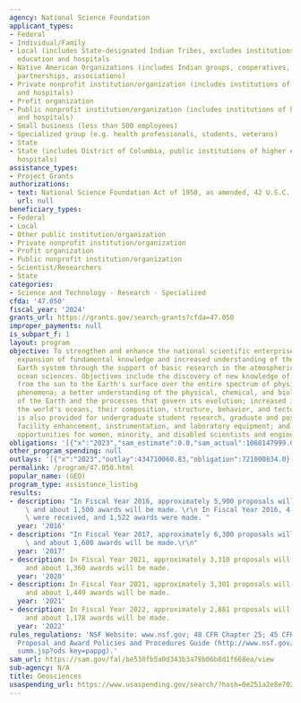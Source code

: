 ```yaml
---
agency: National Science Foundation
applicant_types:
- Federal
- Individual/Family
- Local (includes State-designated Indian Tribes, excludes institutions of higher
  education and hospitals
- Native American Organizations (includes Indian groups, cooperatives, corporations,
  partnerships, associations)
- Private nonprofit institution/organization (includes institutions of higher education
  and hospitals)
- Profit organization
- Public nonprofit institution/organization (includes institutions of higher education
  and hospitals)
- Small business (less than 500 employees)
- Specialized group (e.g. health professionals, students, veterans)
- State
- State (includes District of Columbia, public institutions of higher education and
  hospitals)
assistance_types:
- Project Grants
authorizations:
- text: National Science Foundation Act of 1950, as amended, 42 U.S.C. 1861 et seq.
  url: null
beneficiary_types:
- Federal
- Local
- Other public institution/organization
- Private nonprofit institution/organization
- Profit organization
- Public nonprofit institution/organization
- Scientist/Researchers
- State
categories:
- Science and Technology - Research - Specialized
cfda: '47.050'
fiscal_year: '2024'
grants_url: https://grants.gov/search-grants?cfda=47.050
improper_payments: null
is_subpart_f: 1
layout: program
objective: To strengthen and enhance the national scientific enterprise through the
  expansion of fundamental knowledge and increased understanding of the integrated
  Earth system through the support of basic research in the atmospheric, earth, and
  ocean sciences. Objectives include the discovery of new knowledge of the atmosphere
  from the sun to the Earth's surface over the entire spectrum of physical and chemical
  phenomena; a better understanding of the physical, chemical, and biological character
  of the Earth and the processes that govern its evolution; increased insight into
  the world's oceans, their composition, structure, behavior, and tectonics. Support
  is also provided for undergraduate student research, graduate and postdoctoral fellowships,
  facility enhancement, instrumentation, and laboratory equipment; and for research
  opportunities for women, minority, and disabled scientists and engineers.
obligations: '[{"x":"2023","sam_estimate":0.0,"sam_actual":1068147999.0,"usa_spending_actual":1086469420.0},{"x":"2024","sam_estimate":0.0,"sam_actual":1236380000.0,"usa_spending_actual":1031810751.0},{"x":"2025","sam_estimate":0.0,"sam_actual":0.0,"usa_spending_actual":343618173.0}]'
other_program_spending: null
outlays: '[{"x":"2023","outlay":434710060.83,"obligation":721000834.0},{"x":"2024","outlay":105112056.66,"obligation":421625341.0},{"x":"2025","outlay":34243216.42,"obligation":178341282.0}]'
permalink: /program/47.050.html
popular_name: (GEO)
program_type: assistance_listing
results:
- description: "In Fiscal Year 2016, approximately 5,900 proposals will be received\
    \ and about 1,500 awards will be made. \r\n In Fiscal Year 2016, 4,495 proposals\
    \ were received, and 1,522 awards were made. "
  year: '2016'
- description: "In Fiscal Year 2017, approximately 6,300 proposals will be received\
    \ and about 1,600 awards will be made.\r\n"
  year: '2017'
- description: In Fiscal Year 2021, approximately 3,310 proposals will be received,
    and about 1,360 awards will be made.
  year: '2020'
- description: In Fiscal Year 2021, approximately 3,301 proposals will be received,
    and about 1,449 awards will be made.
  year: '2021'
- description: In Fiscal Year 2022, approximately 2,881 proposals will be received,
    and about 1,178 awards will be made.
  year: '2022'
rules_regulations: 'NSF Website: www.nsf.gov; 48 CFR Chapter 25; 45 CFR Chapter VI;
  Proposal and Award Policies and Procedures Guide (http://www.nsf.gov/publications/pub
  summ.jsp?ods key=pappg).'
sam_url: https://sam.gov/fal/be530fb5a0d343b3a78b06b8d1f668ea/view
sub-agency: N/A
title: Geosciences
usaspending_url: https://www.usaspending.gov/search/?hash=0e251a2e8e70205173ddf25e5105ecfa
---
```

